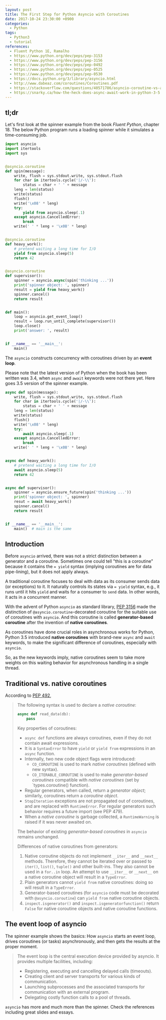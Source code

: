 ```yaml
---
layout: post
title: The First Step for Python Asyncio with Coroutines
date: 2017-10-24 23:30:00 +0900
categories:
  - Python
tags:
  - Python3
  - tutorial
references:
  - Fluent Python 1E, Ramalho
  - https://www.python.org/dev/peps/pep-3153
  - https://www.python.org/dev/peps/pep-3156
  - https://www.python.org/dev/peps/pep-0492
  - https://www.python.org/dev/peps/pep-0525
  - https://www.python.org/dev/peps/pep-0530
  - https://docs.python.org/3/library/asyncio.html
  - http://www.dabeaz.com/coroutines/Coroutines.pdf
  - https://stackoverflow.com/questions/40571786/asyncio-coroutine-vs-async-def
  - https://snarky.ca/how-the-heck-does-async-await-work-in-python-3-5
---
```


## tl;dr
Let's first look at the spinner example from the book *Fluent Python*, chapter 18. The below Python program runs a loading spinner while it simulates a time-consuming job.

```python
import asyncio
import itertools
import sys


@asyncio.coroutine
def spin(message):
    write, flush = sys.stdout.write, sys.stdout.flush
    for char in itertools.cycle('|/-\\'):
        status = char + ' ' + message
	leng = len(status)
	write(status)
	flush()
	write('\x08' * leng)
	try:
	    yield from asyncio.sleep(.1)
	except asyncio.CancelledError:
	    break
    write(' ' * leng + '\x08' * leng)


@asyncio.coroutine
def heavy_work():
    # pretend waiting a long time for I/O
    yield from asyncio.sleep(5)
    return 42


@asyncio.coroutine
def supervisor():
    spinner = asyncio.async(spin('thinking ...'))
    print('spinner object: ', spinner)
    result = yield from heavy_work()
    spinner.cancel()
    return result


def main():
    loop = asyncio.get_event_loop()
    result = loop.run_until_complete(supervisor())
    loop.close()
    print('answer: ', result)


if __name__ == '__main__':
    main()
```

The `asyncio` constructs concurrency with coroutines driven by an **event loop**.

Please note that the latest version of Python when the book has been written was 3.4, when `async` and `await` keywords were not there yet. Here goes 3.5 version of the spinner example.

```python
async def spin(message):
    write, flush = sys.stdout.write, sys.stdout.flush
    for char in itertools.cycle('|/-\\'):
        status = char + ' ' + message
	leng = len(status)
	write(status)
	flush()
	write('\x08' * leng)
	try:
	    await asyncio.sleep(.1)
	except asyncio.CancelledError:
	    break
    write(' ' * leng + '\x08' * leng)


async def heavy_work():
    # pretend waiting a long time for I/O
    await asyncio.sleep(5)
    return 42


async def supervisor():
    spinner = asyncio.ensure_future(spin('thinking ...'))
    print('spinner object: ', spinner)
    resut = await heavy_work()
    spinner.cancel()
    return result


if __name__ == '__main__':
    main()  # main is the same
```

## Introduction
Before `asyncio` arrived, there was not a strict distinction between a generator and a coroutine. Sometimes one could tell "this is a coroutine" because it contains the `= yield` syntax (implying coroutines are for data pipe-lining), but it does not apply always.

A traditional coroutine focuses to deal with data as its consumer sends data (or exceptions) to it. It naturally controls its states via `= yield` syntax, e.g., it runs until it hits `yield` and waits for a consumer to `send` data. In other words, it acts in a concurrent manner. 

With the advent of Python `asyncio` as standard library, [PEP 3156](https://www.python.org/dev/peps/pep-3156/#coroutines) made the distinction of `@asyncio.coroutine`-decorated coroutine for the suitable use of coroutines with `asyncio`. And this coroutine is called **generator-based coroutine** after the invention of **native coroutines**.

As coroutines have done crucial roles in asynchronous works for Python, Python 3.5 introduced **native coroutines** with brand-new `async` and `await` keywords, to make the significant difference of coroutines, especially with `asyncio`.

So, as the new keywords imply, native coroutines seem to take more weights on this waiting behavior for asynchronous handling in a single thread.

## Traditional vs. native coroutines

According to [PEP 492](https://www.python.org/dev/peps/pep-0492),

> The following syntax is used to declare a *native coroutine*:
> ```python
> async def read_data(db):
>     pass
> ```
>
> Key properties of coroutines:
> * `async def` functions are always coroutines, even if they do not contain await expressions.
> * It is a `SyntaxError` to have `yield` or `yield from` expressions in an `async` function.
> * Internally, two new code object flags were introduced:
>   * `CO_COROUTINE` is used to mark *native coroutines* (defined with new syntax).
>   * `CO_ITERABLE_COROUTINE` is used to make *generator-based coroutines* compatible with *native coroutines* (set by `types.coroutine() function).
> * Regular generators, when called, return a *generator object*; similarly, coroutines return a *coroutine object*.
> * `StopIteration` exceptions are not propagated out of coroutines, and are replaced with `RuntimeError`. For regular generators such behavior requires a future import (see PEP 479).
> * When a *native coroutine* is garbage collected, a `RuntimeWarning` is raised if it was never awaited on.
>
> The behavior of existing *generator-based coroutines* in `asyncio` remains unchanged.
>
> Differences of native coroutines from generators:
> 1. Native coroutine objects do not implement `__iter__` and `__next__` methods. Therefore, they cannot be iterated over or passed to `iter()`, `list()`, `tuple()` and other built-ins. They also cannot be used in a `for..in` loop.
> An attempt to use `__iter__` or `__next__` on a native coroutine object will result in a `TypeError`.
> 2. Plain generators cannot `yield from` native coroutines: doing so will result in a `TypeError`.
> 3. Generator-based coroutines (for `asyncio` code must be decorated with `@asyncio.coroutine`) can `yield from` native coroutine objects.
> 4. `inspect.isgenerator()` and `inspect.isgeneratorfunction()` return `False` for native coroutine objects and native coroutine functions.

## The event loop of asyncio

The spinner example shows the basics: How `asyncio` starts an event loop, drives coroutines (or tasks) asynchronously, and then gets the results at the proper moment.

> The event loop is the central execution device provided by asyncio. It provides multiple facilities, including:
> * Registering, executing and cancelling delayed calls (timeouts).
> * Creating client and server transports for various kinds of communication.
> * Launching subprocesses and the associated transports for communication with an external program.
> * Delegating costly function calls to a pool of threads.

`asyncio` has more and much more than the spinner. Check the references including great slides and essays.
